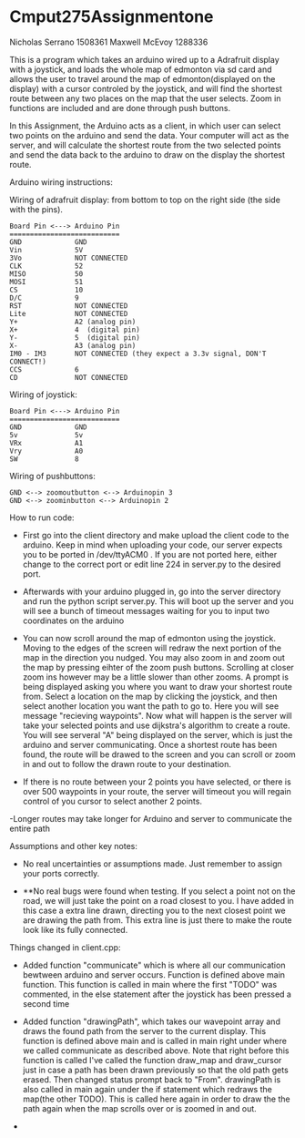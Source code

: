 # Cmput275Assignmentone
Nicholas Serrano 1508361
Maxwell McEvoy 1288336

This is a program which takes an arduino wired up to a Adrafruit display with a joystick, and loads the whole map of edmonton via sd card and allows the user to travel around the map of edmonton(displayed on the display) with a cursor controled by the joystick, and will find the shortest route between any two places on the map that the user selects. Zoom in functions are included and are done through push buttons.

In this Assignment, the Arduino acts as a client, in which user can select two points on the arduino and send the data. Your computer will act as the server, and will calculate the shortest route from the two selected points and send the data back to the arduino to draw on the display the shortest route.

Arduino wiring instructions:
 
 Wiring of adrafruit display: from bottom to top on the right side (the side with the pins).

    Board Pin <---> Arduino Pin
    ===========================
    GND             GND
    Vin             5V
    3Vo             NOT CONNECTED
    CLK             52
    MISO            50
    MOSI            51
    CS              10
    D/C             9
    RST             NOT CONNECTED
    Lite            NOT CONNECTED
    Y+              A2 (analog pin)
    X+              4  (digital pin)
    Y-              5  (digital pin)
    X-              A3 (analog pin)
    IM0 - IM3       NOT CONNECTED (they expect a 3.3v signal, DON'T CONNECT!)
    CCS             6
    CD              NOT CONNECTED
    
 Wiring of joystick:
 
    Board Pin <---> Arduino Pin
    ===========================
    GND             GND
    5v              5v
    VRx             A1
    Vry             A0
    SW              8
    
 Wiring of pushbuttons:
 
    GND <--> zoomoutbutton <--> Arduinopin 3
    GND <--> zoominbutton <--> Arduinopin 2

How to run code:

- First go into the client directory and make upload the client code to the arduino.
  Keep in mind when uploading your code, our server expects you to be ported in
  /dev/ttyACM0 . If you are not ported here, either change to the correct port or edit
  line 224 in server.py to the desired port.

- Afterwards with your arduino plugged in, go into the server directory and run the 
  python script server.py. This will boot up the server and you will see a bunch of
  timeout messages waiting for you to input two coordinates on the arduino
  
- You can now scroll around the map of edmonton using the joystick. Moving to the edges 
  of the screen will redraw the next portion of the map in the direction you nudged.
  You may also zoom in and zoom out the map by pressing eihter of the zoom push buttons. 
  Scrolling at closer zoom ins however may be a little slower than other zooms.
  A prompt is being displayed asking you where you want to draw your shortest route from.
  Select a location on the map by clicking the joystick, and then select another location you 
  want the path to go to. Here you will see message "recieving waypoints". Now what will happen 
  is the server will take your selected points and use dijkstra's algorithm to create a route.
  You will see serveral "A" being displayed on the server, which is just the arduino and 
  server communicating. Once a shortest route has been found, the route will be drawed to the 
  screen and you can scroll or zoom in and out to follow the drawn route to your destination.
  
- If there is no route between your 2 points you have selected, or there is over 500 waypoints in 
  your route, the server will timeout you will regain control of you cursor to select another 2 points. 
 
 -Longer routes may take longer for Arduino and server to communicate the entire path
 
Assumptions and other key notes:

 - No real uncertainties or assumptions made. Just remember to assign your ports correctly. 
 
 - **No real bugs were found when testing. If you select a point not on the road, we will just 
   take the point on a road closest to you. I have added in this case a extra line drawn, directing 
   you to the next closest point we are drawing the path from. This extra line is just there to make 
   the route look like its fully connected. 
   
Things changed in client.cpp:

- Added function "communicate" which is where all our communication bewtween arduino and server occurs.
  Function is defined above main function. This function is called in main where the first "TODO" was 
  commented, in the else statement after the  joystick has been pressed a second time
  
- Added function "drawingPath", which takes our wavepoint array and draws the found path from the 
  server to the current display. This function is defined above main and is called in main right under 
  where we called  communicate as described above. Note that right before this function is called I've 
  called the function draw_map and draw_cursor just in case a path has been drawn previously so that the 
  old path gets erased. Then changed status prompt back to "From". drawingPath is also called in main 
  again under the if statement which redraws the map(the other TODO). This is called here again in order 
  to draw the the path again when the map scrolls over or is zoomed in and out. 
  
- 
